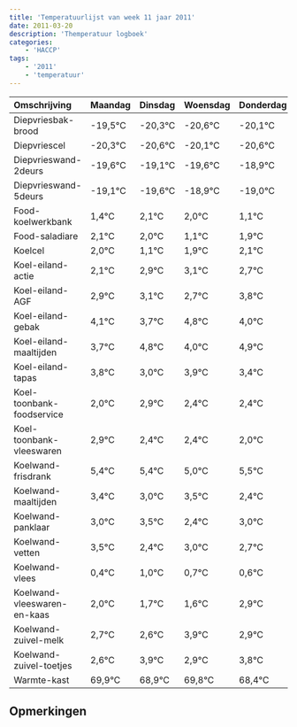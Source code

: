 ```yaml
---
title: 'Temperatuurlijst van week 11 jaar 2011'
date: 2011-03-20
description: 'Themperatuur logboek'
categories:
    - 'HACCP'
tags:
    - '2011'
    - 'temperatuur'
---
```

|Omschrijving|Maandag|Dinsdag|Woensdag|Donderdag|Vrijdag|Zaterdag|Zondag|
|:---|:---|:---|:---|:---|:---|:---|:---|
|Diepvriesbak-brood|-19,5°C|-20,3°C|-20,6°C|-20,1°C|-20,6°C|-19,9°C|-20,0°C|
|Diepvriescel|-20,3°C|-20,6°C|-20,1°C|-20,6°C|-19,9°C|-20,0°C|-20,9°C|
|Diepvrieswand-2deurs|-19,6°C|-19,1°C|-19,6°C|-18,9°C|-19,0°C|-19,9°C|-19,1°C|
|Diepvrieswand-5deurs|-19,1°C|-19,6°C|-18,9°C|-19,0°C|-19,9°C|-19,1°C|-18,9°C|
|Food-koelwerkbank|1,4°C|2,1°C|2,0°C|1,1°C|1,9°C|2,1°C|1,7°C|
|Food-saladiare|2,1°C|2,0°C|1,1°C|1,9°C|2,1°C|1,7°C|2,8°C|
|Koelcel|2,0°C|1,1°C|1,9°C|2,1°C|1,7°C|2,8°C|2,0°C|
|Koel-eiland-actie|2,1°C|2,9°C|3,1°C|2,7°C|3,8°C|3,0°C|3,9°C|
|Koel-eiland-AGF|2,9°C|3,1°C|2,7°C|3,8°C|3,0°C|3,9°C|3,4°C|
|Koel-eiland-gebak|4,1°C|3,7°C|4,8°C|4,0°C|4,9°C|4,4°C|4,4°C|
|Koel-eiland-maaltijden|3,7°C|4,8°C|4,0°C|4,9°C|4,4°C|4,4°C|4,0°C|
|Koel-eiland-tapas|3,8°C|3,0°C|3,9°C|3,4°C|3,4°C|3,0°C|3,5°C|
|Koel-toonbank-foodservice|2,0°C|2,9°C|2,4°C|2,4°C|2,0°C|2,5°C|1,4°C|
|Koel-toonbank-vleeswaren|2,9°C|2,4°C|2,4°C|2,0°C|2,5°C|1,4°C|2,0°C|
|Koelwand-frisdrank|5,4°C|5,4°C|5,0°C|5,5°C|4,4°C|5,0°C|4,7°C|
|Koelwand-maaltijden|3,4°C|3,0°C|3,5°C|2,4°C|3,0°C|2,7°C|2,6°C|
|Koelwand-panklaar|3,0°C|3,5°C|2,4°C|3,0°C|2,7°C|2,6°C|3,9°C|
|Koelwand-vetten|3,5°C|2,4°C|3,0°C|2,7°C|2,6°C|3,9°C|2,9°C|
|Koelwand-vlees|0,4°C|1,0°C|0,7°C|0,6°C|1,9°C|0,9°C|1,8°C|
|Koelwand-vleeswaren-en-kaas|2,0°C|1,7°C|1,6°C|2,9°C|1,9°C|2,8°C|1,4°C|
|Koelwand-zuivel-melk|2,7°C|2,6°C|3,9°C|2,9°C|3,8°C|2,4°C|2,8°C|
|Koelwand-zuivel-toetjes|2,6°C|3,9°C|2,9°C|3,8°C|2,4°C|2,8°C|3,0°C|
|Warmte-kast|69,9°C|68,9°C|69,8°C|68,4°C|68,8°C|69,0°C|69,0°C|

## Opmerkingen



